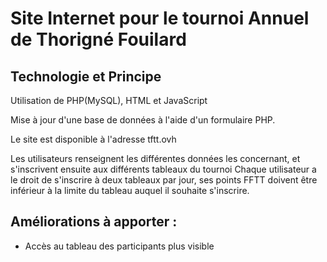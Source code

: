 # Site Internet pour le tournoi Annuel de Thorigné Fouilard

## Technologie et Principe

Utilisation de PHP(MySQL), HTML et JavaScript

Mise à jour d'une base de données à l'aide d'un formulaire PHP.

Le site est disponible à l'adresse tftt.ovh

Les utilisateurs renseignent les différentes données les concernant, et s'inscrivent ensuite aux différents tableaux du tournoi
Chaque utilisateur a le droit de s'inscrire à deux tableaux par jour, ses points FFTT doivent être inférieur à la limite du tableau auquel il souhaite s'inscrire.

## Améliorations à apporter :

- Accès au tableau des participants plus visible
